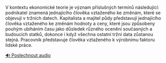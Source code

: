 
V kontextu ekonomické teorie je význam příslušných termínů následující: podnikatel znamená jednajícího člověka vztaženého ke změnám, které se objevují v tržních datech. Kapitalista a majitel půdy představují jednajícího člověka vztaženého ke změnám hodnoty a ceny, které jsou způsobeny pouhým ubíháním času jako důsledek různého ocenění současných a budoucích statků, dokonce i když všechna ostatní tržní data zůstanou stejná. Pracovník představuje člověka vztaženého k výrobnímu faktoru lidské práce.

[🔊 Poslechnout audio](/data/7-paragraphs/audio/chapter_49/para_011-V-kontextu-ekonomick-teorie-je-vznam-pslunch.mp3)
